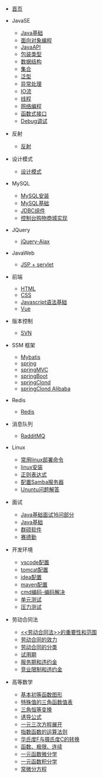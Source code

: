 * [首页](/README.md)

* JavaSE
    * [Java基础](JavaSE/Java基础.md)
    * [面向对象编程](JavaSE/面向对象编程.md)
    * [JavaAPI](JavaSE/JavaAPI.md)
    * [包装类型](JavaSE/包装类型.md)
    * [数据结构](JavaSE/数据结构.md)
    * [集合](JavaSE/集合.md)
    * [泛型](JavaSE/泛型.md)
    * [异常处理](JavaSE/异常处理.md)
    * [IO流](JavaSE/IO流.md)
    * [线程](JavaSE/线程.md)
    * [网络编程](JavaSE/网络编程.md)
    * [函数式接口](JavaSE/函数式接口.md)
    * [Debug调试](JavaSE/Debug.md)

* 反射
    * [反射](反射/反射.md)
    
* 设计模式
    * [设计模式](设计模式/设计模式.md)

* MySQL
    * [MySQL安装](MySQL/MySql安装.md)
    * [MySQL基础](MySQL/MySQL基础.md)
    * [JDBC组件](MySQL/JDBC组件.md)
    * [控制台购物商城实现](MySQL/购物商城.md)
    
* JQuery
    * [jQuery-Ajax](jQuery/Ajax.md)

* JavaWeb
    * [JSP + servlet](JavaWeb/jsp_servlet.md)

* 前端
    * [HTML](前端/HTML.md)
    * [CSS](前端/CSS.md)
    * [Javascript语法基础](前端/JavaScript语法基础.md)
    * [Vue](前端/vue.md)
    
* 版本控制
    * [SVN](版本控制/SVN.md)
    
* SSM 框架
    * [Mybatis](SSM框架/mybatis.md)
    * [spring](SSM框架/spring.md)
    * [springMVC](SSM框架/springMVC.md)
    * [springBoot](SSM框架/springBoot.md)
    * [springClond](SSM框架/springclond.md)
    * [springClond Alibaba](SSM框架/springClond%20Alibaba.md)
    
* Redis
    * [Redis](Redis/redis.md)
    
* 消息队列
    * [RadditMQ](消息队列/rabbitMQ.md)

* Linux
 	* [常用linux部署命令](linux/常用linux命令.md)
    * [linux安装](linux/linux安装.md)
    * [正则表达式](linux/正则表达式.md)
    * [配置Samba服务器](linux/samba服务器.md)
    * [Ununtu问题解答](linux/ubuntu问题解答.md)
    
* 面试
    * [Java基础面试16问部分](面试/面试题.md)
    * [Java基础](面试/Java基础.md)
    * [群硕软件](面试/群硕软件.md)
    * [赛德勤](面试/赛德勤.md)

* 开发环境
    * [vscode配置](开发环境/vscode.md)
    * [tomcat配置](开发环境/Tomcat配置.md)
    * [idea配置](开发环境/IDEA配置.md)
    * [maven配置](开发环境/maven配置.md)
    * [cmd编码-编码解决](开发环境/cmd编码-编码解决.md.md)
    * [单元测试](开发环境/单元测试.md)
    * [压力测试](开发环境/压力测试.md) 

* 劳动合同法
    * [<<劳动合同法>>的重要性和范围](劳动合同法/《劳动合同法》的重要性和范围.md)
    * [劳动合同的效力](劳动合同法/劳动合同的效力.md)
    * [劳动合同的分类](劳动合同法/劳动合同的分类.md)
    * [试用期](劳动合同法/试用期.md)
    * [服务期和违约金](劳动合同法/服务期和违约金.md)
    * [竞业限制和违约金](劳动合同法/竞业限制和违约金.md)
    
* 高等数学
    * [基本初等函数图形](高等数学/基本初等函数图形.md)
    * [特殊值的三角函数值表](高等数学/特殊值的三角函数值表.md)
    * [三角恒等变换](高等数学/三角恒等变换.md)
    * [诱导公式](高等数学/诱导公式.md)
    * [一元三次方程展开](高等数学/一元三次方程展开.md)
    * [指数函数的运算法则](高等数学/指数函数的运算法则.md)
    * [华氏度F与摄氏度C的转换](高等数学/华氏度F与摄氏度C的转换.md)
    * [函数、极限、连续](高等数学/函数、极限、连续.md)
    * [一元函数微分学](高等数学/一元函数微分学.md)
    * [一元函数积分学](高等数学/一元函数积分学.md)
    * [常微分方程](高等数学/常微分方程.md)
